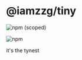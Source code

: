 # @iamzzg/tiny

![npm (scoped)](https://img.shields.io/npm/v/@iamzzg/tiny)

![npm](https://img.shields.io/npm/v/1.0.0)

it's the tynest
